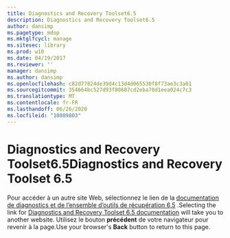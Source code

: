 ```yaml
---
title: Diagnostics and Recovery Toolset6.5
description: Diagnostics and Recovery Toolset6.5
author: dansimp
ms.pagetype: mdop
ms.mktglfcycl: manage
ms.sitesec: library
ms.prod: w10
ms.date: 04/19/2017
ms.reviewer: ''
manager: dansimp
ms.author: dansimp
ms.openlocfilehash: c82d77824de39d4c13d4d065530f8f73ae3c3a01
ms.sourcegitcommit: 354664bc527d93f80687cd2eba70d1eea024c7c3
ms.translationtype: MT
ms.contentlocale: fr-FR
ms.lasthandoff: 06/26/2020
ms.locfileid: "10809803"
---
```

# <span data-ttu-id="003ff-103">Diagnostics and Recovery Toolset6.5</span><span class="sxs-lookup"><span data-stu-id="003ff-103">Diagnostics and Recovery Toolset 6.5</span></span>

<span data-ttu-id="003ff-104">Pour accéder à un autre site Web, sélectionnez le lien de la [documentation de diagnostics et de l’ensemble d’outils de récupération 6,5](https://technet.microsoft.com/library/jj713388.aspx) .</span><span class="sxs-lookup"><span data-stu-id="003ff-104">Selecting the link for [Diagnostics and Recovery Toolset 6.5 documentation](https://technet.microsoft.com/library/jj713388.aspx) will take you to another website.</span></span> <span data-ttu-id="003ff-105">Utilisez le bouton **précédent** de votre navigateur pour revenir à la page.</span><span class="sxs-lookup"><span data-stu-id="003ff-105">Use your browser's **Back** button to return to this page.</span></span>   

